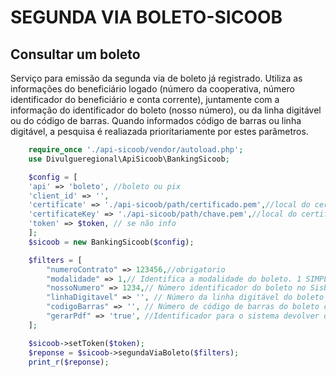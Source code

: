 # SEGUNDA VIA BOLETO-SICOOB

## Consultar um boleto
Serviço para emissão da segunda via de boleto já registrado. Utiliza as informações do beneficiário logado (número da cooperativa, número identificador do beneficiário e conta corrente), juntamente com a informação do identificador do boleto (nosso número), ou da linha digitável ou do código de barras. Quando informados código de barras ou linha digitável, a pesquisa é realiazada prioritariamente por estes parâmetros.

```php
    require_once './api-sicoob/vendor/autoload.php';
    use Divulgueregional\ApiSicoob\BankingSicoob;

    $config = [
    'api' => 'boleto', //boleto ou pix
    'client_id' => '',
    'certificate' => './api-sicoob/path/certificado.pem',//local do certificado crt
    'certificateKey' => './api-sicoob/path/chave.pem',//local do certificado key
    'token' => $token, // se não info
    ];
    $sicoob = new BankingSicoob($config);

    $filters = [
        "numeroContrato" => 123456,//obrigatorio
        "modalidade" => 1,// Identifica a modalidade do boleto. 1 SIMPLES COM REGISTRO; 5 CARNÊ DE PAGAMENTOS; 6 INDEXADA; 14 CARTÃO DE CRÉDITO
        "nossoNumero" => 1234,// Número identificador do boleto no Sisbr.Caso seja informado, não é necessário informar a linha digitável ou código de barras.
        "linhaDigitavel" => '', // Número da linha digitável do boleto com 47 posições.Caso seja informado, não é necessário informar o nosso número ou código de barras.
        "codigoBarras" => '', // Número de código de barras do boleto com 44 posições.Caso seja informado, não é necessário informar o nosso número ou a linha digitável.
        "gerarPdf" => 'true', //Identificador para o sistema devolver ou não o PDF do Boleto. O PDF será retornado na Base64.
    ];

    $sicoob->setToken($token);
    $reponse = $sicoob->segundaViaBoleto($filters);
    print_r($reponse); 
```